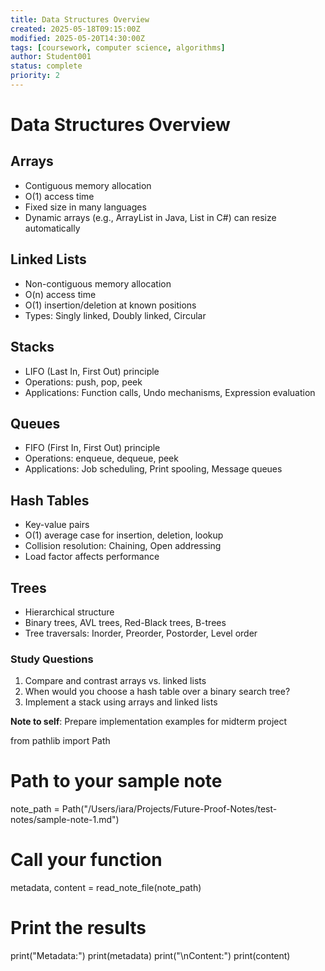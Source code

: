 ```yaml
---
title: Data Structures Overview
created: 2025-05-18T09:15:00Z
modified: 2025-05-20T14:30:00Z
tags: [coursework, computer science, algorithms]
author: Student001
status: complete
priority: 2
---
```


# Data Structures Overview

## Arrays
- Contiguous memory allocation
- O(1) access time
- Fixed size in many languages
- Dynamic arrays (e.g., ArrayList in Java, List in C#) can resize automatically

## Linked Lists
- Non-contiguous memory allocation
- O(n) access time
- O(1) insertion/deletion at known positions
- Types: Singly linked, Doubly linked, Circular

## Stacks
- LIFO (Last In, First Out) principle
- Operations: push, pop, peek
- Applications: Function calls, Undo mechanisms, Expression evaluation

## Queues
- FIFO (First In, First Out) principle
- Operations: enqueue, dequeue, peek
- Applications: Job scheduling, Print spooling, Message queues

## Hash Tables
- Key-value pairs
- O(1) average case for insertion, deletion, lookup
- Collision resolution: Chaining, Open addressing
- Load factor affects performance

## Trees
- Hierarchical structure
- Binary trees, AVL trees, Red-Black trees, B-trees
- Tree traversals: Inorder, Preorder, Postorder, Level order

### Study Questions
1. Compare and contrast arrays vs. linked lists
2. When would you choose a hash table over a binary search tree?
3. Implement a stack using arrays and linked lists

**Note to self**: Prepare implementation examples for midterm project

from pathlib import Path

# Path to your sample note
note_path = Path("/Users/iara/Projects/Future-Proof-Notes/test-notes/sample-note-1.md")

# Call your function
metadata, content = read_note_file(note_path)

# Print the results
print("Metadata:")
print(metadata)
print("\nContent:")
print(content)